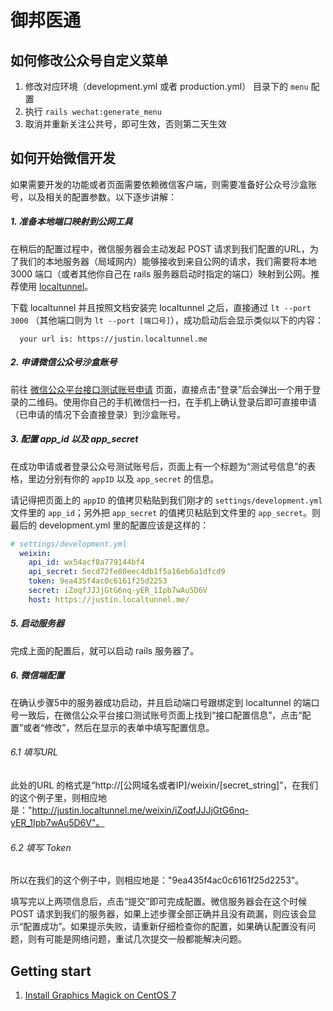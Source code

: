 # 御邦医通

## 如何修改公众号自定义菜单

1. 修改对应环境（development.yml 或者 production.yml） 目录下的 `menu` 配置
2. 执行 `rails wechat:generate_menu`
3. 取消并重新关注公共号，即可生效，否则第二天生效


## 如何开始微信开发

如果需要开发的功能或者页面需要依赖微信客户端，则需要准备好公众号沙盒账号，以及相关的配置参数。以下逐步讲解：

##### 1. 准备本地端口映射到公网工具
在稍后的配置过程中，微信服务器会主动发起 POST 请求到我们配置的URL，为了我们的本地服务器（局域网内）能够接收到来自公网的请求，我们需要将本地 3000 端口（或者其他你自己在 rails 服务器启动时指定的端口）映射到公网。推荐使用 [localtunnel](http://localtunnel.me/)。

下载 localtunnel 并且按照文档安装完 localtunnel 之后，直接通过 `lt --port 3000` （其他端口则为 `lt --port [端口号]`），成功启动后会显示类似以下的内容：
```
  your url is: https://justin.localtunnel.me

```

##### 2. 申请微信公众号沙盒账号
前往 [微信公众平台接口测试账号申请](http://mp.weixin.qq.com/debug/cgi-bin/sandbox?t=sandbox/login) 页面，直接点击“登录”后会弹出一个用于登录的二维码。使用你自己的手机微信扫一扫，在手机上确认登录后即可直接申请（已申请的情况下会直接登录）到沙盒账号。

##### 3. 配置 app_id 以及 app_secret
在成功申请或者登录公众号测试账号后，页面上有一个标题为“测试号信息”的表格，里边分别有你的 `appID` 以及 `app_secret` 的信息。

请记得把页面上的 `appID` 的值拷贝粘贴到我们刚才的 `settings/development.yml` 文件里的 `app_id`；另外把 `app_secret` 的值拷贝粘贴到文件里的 `app_secret`。则最后的 development.yml 里的配置应该是这样的：

```yaml
# settings/development.yml
  weixin:
    api_id: wx54acf8a779144bf4
    api_secret: 5ecd72fe80eec4db1f5a16eb6a1dfcd9
    token: 9ea435f4ac0c6161f25d2253
    secret: iZoqfJJJjGtG6nq-yER_1Ipb7wAu5D6V
    host: https://justin.localtunnel.me/
```

##### 5. 启动服务器
完成上面的配置后，就可以启动 rails 服务器了。

##### 6. 微信端配置
在确认步骤5中的服务器成功启动，并且启动端口号跟绑定到 localtunnel 的端口号一致后，在微信公众平台接口测试账号页面上找到“接口配置信息”，点击“配置”或者“修改”，然后在显示的表单中填写配置信息。

###### 6.1 填写URL
此处的URL 的格式是“http://[公网域名或者IP]/weixin/[secret_string]”，在我们的这个例子里，则相应地是："http://justin.localtunnel.me/weixin/iZoqfJJJjGtG6nq-yER_1Ipb7wAu5D6V"。

###### 6.2 填写 Token
所以在我们的这个例子中，则相应地是："9ea435f4ac0c6161f25d2253"。

填写完以上两项信息后，点击“提交”即可完成配置。微信服务器会在这个时候POST 请求到我们的服务器，如果上述步骤全部正确并且没有疏漏，则应该会显示“配置成功”。如果提示失败，请重新仔细检查你的配置，如果确认配置没有问题，则有可能是网络问题，重试几次提交一般都能解决问题。


## Getting start
1. [Install Graphics Magick on CentOS 7](https://gist.github.com/abernardobr/e4292953fc84f9456cfa)
